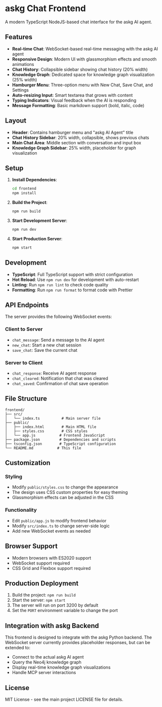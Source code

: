 # askg Chat Frontend

A modern TypeScript NodeJS-based chat interface for the askg AI agent.

## Features

- **Real-time Chat**: WebSocket-based real-time messaging with the askg AI agent
- **Responsive Design**: Modern UI with glassmorphism effects and smooth animations
- **Chat History**: Collapsible sidebar showing chat history (20% width)
- **Knowledge Graph**: Dedicated space for knowledge graph visualization (25% width)
- **Hamburger Menu**: Three-option menu with New Chat, Save Chat, and Settings
- **Auto-resizing Input**: Smart textarea that grows with content
- **Typing Indicators**: Visual feedback when the AI is responding
- **Message Formatting**: Basic markdown support (bold, italic, code)

## Layout

- **Header**: Contains hamburger menu and "askg AI Agent" title
- **Chat History Sidebar**: 20% width, collapsible, shows previous chats
- **Main Chat Area**: Middle section with conversation and input box
- **Knowledge Graph Sidebar**: 25% width, placeholder for graph visualization

## Setup

1. **Install Dependencies**:
   ```bash
   cd frontend
   npm install
   ```

2. **Build the Project**:
   ```bash
   npm run build
   ```

3. **Start Development Server**:
   ```bash
   npm run dev
   ```

4. **Start Production Server**:
   ```bash
   npm start
   ```

## Development

- **TypeScript**: Full TypeScript support with strict configuration
- **Hot Reload**: Use `npm run dev` for development with auto-restart
- **Linting**: Run `npm run lint` to check code quality
- **Formatting**: Run `npm run format` to format code with Prettier

## API Endpoints

The server provides the following WebSocket events:

### Client to Server
- `chat_message`: Send a message to the AI agent
- `new_chat`: Start a new chat session
- `save_chat`: Save the current chat

### Server to Client
- `chat_response`: Receive AI agent response
- `chat_cleared`: Notification that chat was cleared
- `chat_saved`: Confirmation of chat save operation

## File Structure

```
frontend/
├── src/
│   └── index.ts          # Main server file
├── public/
│   ├── index.html        # Main HTML file
│   ├── styles.css        # CSS styles
│   └── app.js           # Frontend JavaScript
├── package.json         # Dependencies and scripts
├── tsconfig.json        # TypeScript configuration
└── README.md           # This file
```

## Customization

### Styling
- Modify `public/styles.css` to change the appearance
- The design uses CSS custom properties for easy theming
- Glassmorphism effects can be adjusted in the CSS

### Functionality
- Edit `public/app.js` to modify frontend behavior
- Modify `src/index.ts` to change server-side logic
- Add new WebSocket events as needed

## Browser Support

- Modern browsers with ES2020 support
- WebSocket support required
- CSS Grid and Flexbox support required

## Production Deployment

1. Build the project: `npm run build`
2. Start the server: `npm start`
3. The server will run on port 3200 by default
4. Set the `PORT` environment variable to change the port

## Integration with askg Backend

This frontend is designed to integrate with the askg Python backend. The WebSocket server currently provides placeholder responses, but can be extended to:

- Connect to the actual askg AI agent
- Query the Neo4j knowledge graph
- Display real-time knowledge graph visualizations
- Handle MCP server interactions

## License

MIT License - see the main project LICENSE file for details. 